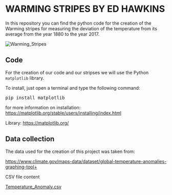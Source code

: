 # WARMING STRIPES BY ED HAWKINS

In this repository you can find the python code for the creation of the Warming stripes for measuring the deviation of the temperature from its average from the year 1880 to the year 2017.



![Warming_Stripes](https://user-images.githubusercontent.com/102815316/161304413-aefc3807-8cc0-43c5-ac93-cc245fee1ed5.png)


## Code
For the creation of our code and our stripses we will use the Python `matplotlib` library.

To install, just open a terminal and type the following command:
<pre>
pip install matplotlib
</pre>

for more information on installation: https://matplotlib.org/stable/users/installing/index.html

Library: https://matplotlib.org/

## Data collection

The data used for the creation of this project was taken from:

https://www.climate.gov/maps-data/dataset/global-temperature-anomalies-graphing-tool+


CSV file content

[Temperature_Anomaly.csv](https://github.com/Tommy-Olly/Warming_Stripes/files/8399660/Temperature_Anomaly.csv)
